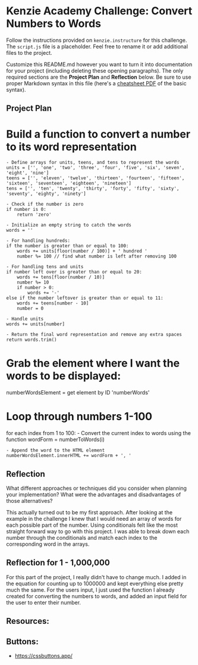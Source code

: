 # Kenzie Academy Challenge: Convert Numbers to Words

Follow the instructions provided on `kenzie.instructure` for this challenge. The `script.js` file is a placeholder. Feel free to rename it or add additional files to the project.

Customize this README.md however you want to turn it into documentation for your project (including deleting these opening paragraphs). The only required sections are the **Project Plan** and **Reflection** below. Be sure to use proper Markdown syntax in this file (here's a [cheatsheet PDF](https://guides.github.com/pdfs/markdown-cheatsheet-online.pdf) of the basic syntax).

## Project Plan

# Build a function to convert a number to its word representation

    - Define arrays for units, teens, and tens to represent the words 
    units = ['', 'one', 'two', 'three', 'four', 'five', 'six', 'seven', 'eight', 'nine']
    teens = ['', 'eleven', 'twelve', 'thirteen', 'fourteen', 'fifteen', 'sixteen', 'seventeen', 'eighteen', 'nineteen']
    tens = ['', 'ten', 'twenty', 'thirty', 'forty', 'fifty', 'sixty', 'seventy', 'eighty', 'ninety']

    - Check if the number is zero
    if number is 0:
        return 'zero'

    - Initialize an empty string to catch the words
    words = ''

    - For handling hundreds:
    if the number is greater than or equal to 100:
        words += units[floor(number / 100)] + ' hundred '
        number %= 100 // find what number is left after removing 100 

    - For handling tens and units
    if number left over is greater than or equal to 20:
        words += tens[floor(number / 10)]
        number %= 10
        if number > 0:
            words += '-'
    else if the number leftover is greater than or equal to 11:
        words += teens[number - 10]
        number = 0

    - Handle units
    words += units[number]

    - Return the final word representation and remove any extra spaces
    return words.trim()


# Grab the element where I want the words to be displayed: 
numberWordsElement = get element by ID 'numberWords'

# Loop through numbers 1-100
for each index from 1 to 100:
    - Convert the current index to words using the function
    wordForm = numberToWords(i)

    - Append the word to the HTML element
    numberWordsElement.innerHTML += wordForm + ', '


## Reflection

What different approaches or techniques did you consider when planning your implementation? What were the advantages and disadvantages of those alternatives?

This actually turned out to be my first approach. After looking at the example in the challenge I knew that I would need an array of words for each possible part of the number. Using conditionals felt like the most straight forward way to go with this project. I was able to break down each number through the conditionals and match each index to the corresponding word in the arrays. 

## Reflection for 1 - 1,000,000

For this part of the project, I really didn't have to change much. I added in the equation for counting up to 1000000 and kept everything else pretty much the same. For the users input, I just used the function I already created for converting the numbers to words, and added an input field for the user to enter their number. 


## Resources: 

## Buttons: 
- https://cssbuttons.app/